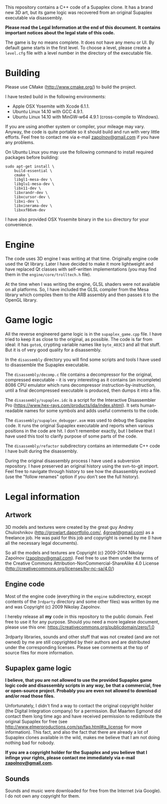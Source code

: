 
This repository contains a C++ code of a Supaplex clone. It has a
brand new 3D art, but its game logic was recovered from an original
Supaplex executable via disassembly.

**Please read the Legal Information at the end of this document.
It contains important notices about the legal state of this code.**

The game is by no means complete. It does not have any menu or UI.
By default game starts in the first level. To choose a level, please
create a `level.cfg` file with a level number in the directory of
the executable file.

Building
========

Please use CMake (http://www.cmake.org/) to build the project.

I have tested build in the following environments:

  * Apple OSX Yosemite with Xcode 6.1.1.
  * Ubuntu Linux 14.10 with GCC 4.9.1.
  * Ubuntu Linux 14.10 with MinGW-w64 4.9.1 (cross-compile to Windows).

If you are using another system or compiler, your mileage may vary. Anyway,
the code is quite portable so it should build and run with very little efforts.
Feel free to contact me via e-mail zapolnov@gmail.com if you have any
problems.

On Ubuntu Linux you may use the following command to install required packages
before building:

    sudo apt-get install \
        build-essential \
        cmake \
        libgl1-mesa-dev \
        libglu1-mesa-dev \
        libx11-dev \
        libxrandr-dev \
        libxcursor-dev \
        libxi-dev \
        libxinerama-dev \
        libxxf86vm-dev

I have also provided OSX Yosemite binary in the `bin` directory for
your convenience.

Engine
======

The code uses 3D engine I was writing at that time. Originally engine code used
the Qt library. Later I have decided to make it more lightweight and have replaced
Qt classes with self-written implementations (you may find them in the
`engine/core/trolltech.h` file).

At the time when I was writing the engine, GLSL shaders were not
available on all platforms. So, I have included the GLSL compiler from
the Mesa library which compiles them to the ARB assembly and then
passes it to the OpenGL library.

Game logic
==========

All the reverse engineered game logic is in the `supaplex_game.cpp` file.
I have tried to keep it as close to the original, as possible.
The code is far from ideal: it has `goto`s, crypting variable names like
`byte_403C3` and all that stuff. But it is of very good quality for a disassembly.

In the `disassembly` directory you will find some scripts and tools I have used
to disassemble the Supaplex executable.

The `disassembly/decomp.c` file contains a decompressor
for the original, compressed executable - it is very interesting as it contains
(an incomplete) 8086 CPU emulator which runs decompressor instruction-by-instruction,
until a final decompressed executable is produced, then dumps it into a file.

The `disassembly/supaplex.idc` is a script for the Interactive Disassembler Pro
(https://www.hex-rays.com/products/ida/index.shtml). It sets human-readable
names for some symbols and adds useful comments to the code.

The `diassembly/supaplex_debugger.asm` was used to debug the Supaplex code. It
runs the original Supaplex executable and reports when various positions in the
code are hit. I don't remember exactly, but I believe that I have used this tool
to clarify purpose of some parts of the code.

The `disassembly/refactor` subdirectory contains an intermediate C++ code
I have built during the disassembly.

During the original disassembly process I have used a subversion repository.
I have preserved an original history using the svn-to-git import. Feel free to
navigate through history to see how the disassembly evolved (use the "follow
renames" option if you don't see the full history).

Legal information
=================

Artwork
-------

3D models and textures were created by the great guy Andrey Chuloshnikov
(http://growlart.daportfolio.com/, 4growl@gmail.com) as a freelance
job. He was paid for this job and copyright is owned by me (I have all the
necessary legal documents).

So all the models and textures are
Copyright (c) 2009-2014 Nikolay Zapolnov (zapolnov@gmail.com).
Feel free to use them under the terms of the
Creative Commons Attribution-NonCommercial-ShareAlike 4.0 License
(http://creativecommons.org/licenses/by-nc-sa/4.0/)

Engine code
-----------

Most of the engine code (everything in the `engine` subdirectory,
except contents of the `3rdparty` directory and some other files)
was written by me and was Copyright (c) 2009 Nikolay Zapolnov.

I hereby release all **my** code in this repository to the public domain.
Feel free to use it for any purpose. Should you need a more legalese
document, please use this one: https://creativecommons.org/publicdomain/zero/1.0

3rdparty libraries, sounds and other stuff that was not created (and are not owned)
by me are still copyrighted by their authors and are distributed under the
corresponding licenses. Please see comments at the top of source files for more
information.

Supaplex game logic
-------------------

**I believe, that you are not allowed to use the provided Supaplex game logic code
and disassembly scripts in any way, be that a commercial, free or
open-source project. Probably you are even not allowed to download and/or read
those files.**

Unfortunately, I didn't find a way to contact the original copyright
holder (the Digital Integration company) for a permission. But Maarten Egmond
did contact them long time ago and have received permission to redistribute
the original Supaplex for free (see http://www.elmerproductions.com/sp/faq.html#q_license
for more information). This fact, and also the fact that there are already a
lot of Supaplex clones available in the wild, makes me believe that I am not
doing nothing bad for nobody.

**If you are a copyright holder for the Supaplex and you believe that I infinge
your rights, please contact me immediately via e-mail zapolnov@gmail.com.**

Sounds
------

Sounds and music were downloaded for free from the Internet (via Google).
I do not own any copyright for them.
